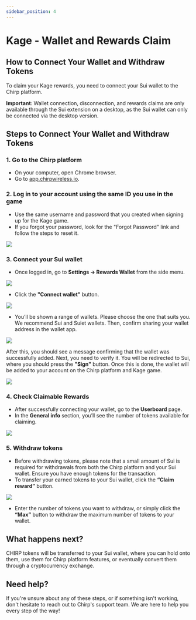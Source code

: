 ```yaml
---
sidebar_position: 4
---
```


# Kage - Wallet and Rewards Claim

## How to Connect Your Wallet and Withdraw Tokens

To claim your Kage rewards, you need to connect your Sui wallet to the Chirp platform.

**Important**: Wallet connection, disconnection, and rewards claims are only available through the Sui extension on a desktop, as the Sui wallet can only be connected via the desktop version.

## Steps to Connect Your Wallet and Withdraw Tokens

### 1. Go to the Chirp platform

* On your computer, open Chrome browser.
* Go to [app.chirpwireless.io](https://app.chirpwireless.io).

### 2. Log in to your account using the same ID you use in the game

* Use the same username and password that you created when signing up for the Kage game.
* If you forgot your password, look for the "Forgot Password" link and follow the steps to reset it.

![](<../../docs/Chirp Network/Rewards/Kage - Wallet and Rewards Claim/1_Log_in_to_your_account.png>)

### 3. Connect your Sui wallet

* Once logged in, go to **Settings -> Rewards Wallet** from the side menu.

![](<../../docs/Chirp Network/Rewards/Kage - Wallet and Rewards Claim/2_Connect_your_sui_wallet.png>)

* Click the **"Connect wallet"** button.

![](<../../docs/Chirp Network/Rewards/Kage - Wallet and Rewards Claim/3_Settings_Reward_Wallet.png>)

* You’ll be shown a range of wallets. Please choose the one that suits you. We recommend Sui and Suiet wallets. Then, confirm sharing your wallet address in the wallet app.

![](<../../docs/Chirp Network/Rewards/Kage - Wallet and Rewards Claim/4_Sui_wallets.png>)

After this, you should see a message confirming that the wallet was successfully added. Next, you need to verify it. You will be redirected to Sui, where you should press the **"Sign"** button. Once this is done, the wallet will be added to your account on the Chirp platform and Kage game.

![](<../../docs/Chirp Network/Rewards/Kage - Wallet and Rewards Claim/5_New_wallet_address_added.png>)

### 4. Check Claimable Rewards

* After successfully connecting your wallet, go to the **Userboard** page.
* In the **General info** section, you’ll see the number of tokens available for claiming.

![](<../../docs/Chirp Network/Rewards/Kage - Wallet and Rewards Claim/6_Available_rewards.png>)

### 5. Withdraw tokens

* Before withdrawing tokens, please note that a small amount of Sui is required for withdrawals from both the Chirp platform and your Sui wallet. Ensure you have enough tokens for the transaction.
* To transfer your earned tokens to your Sui wallet, click the **“Claim reward”** button.

![](<../../docs/Chirp Network/Rewards/Kage - Wallet and Rewards Claim/7_Available_balance.png>)

* Enter the number of tokens you want to withdraw, or simply click the **“Max”** button to withdraw the maximum number of tokens to your wallet.

## What happens next?

CHIRP tokens will be transferred to your Sui wallet, where you can hold onto them, use them for Chirp platform features, or eventually convert them through a cryptocurrency exchange.

## Need help?

If you're unsure about any of these steps, or if something isn't working, don't hesitate to reach out to Chirp's support team. We are here to help you every step of the way!
